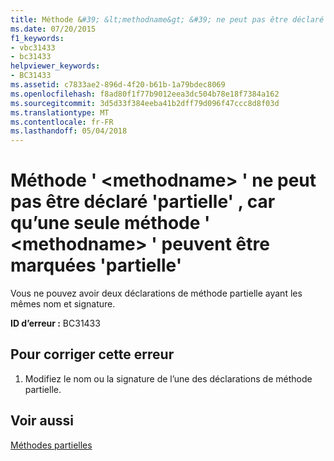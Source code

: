 ```yaml
---
title: Méthode &#39; &lt;methodname&gt; &#39; ne peut pas être déclaré &#39;partielle&#39; , car qu’une seule méthode &#39; &lt;methodname&gt; &#39; peuvent être marquées &#39;partielle&#39;
ms.date: 07/20/2015
f1_keywords:
- vbc31433
- bc31433
helpviewer_keywords:
- BC31433
ms.assetid: c7833ae2-896d-4f20-b61b-1a79bdec8069
ms.openlocfilehash: f8ad80f1f77b9012eea3dc504b78e18f7384a162
ms.sourcegitcommit: 3d5d33f384eeba41b2dff79d096f47ccc8d8f03d
ms.translationtype: MT
ms.contentlocale: fr-FR
ms.lasthandoff: 05/04/2018
---
```

# <a name="method-39ltmethodnamegt39-cannot-be-declared-39partial39-because-only-one-method-39ltmethodnamegt39-can-be-marked-39partial39"></a>Méthode &#39; &lt;methodname&gt; &#39; ne peut pas être déclaré &#39;partielle&#39; , car qu’une seule méthode &#39; &lt;methodname&gt; &#39; peuvent être marquées &#39;partielle&#39;
Vous ne pouvez avoir deux déclarations de méthode partielle ayant les mêmes nom et signature.  
  
 **ID d’erreur :** BC31433  
  
## <a name="to-correct-this-error"></a>Pour corriger cette erreur  
  
1.  Modifiez le nom ou la signature de l’une des déclarations de méthode partielle.  
  
## <a name="see-also"></a>Voir aussi  
 [Méthodes partielles](../../visual-basic/programming-guide/language-features/procedures/partial-methods.md)
